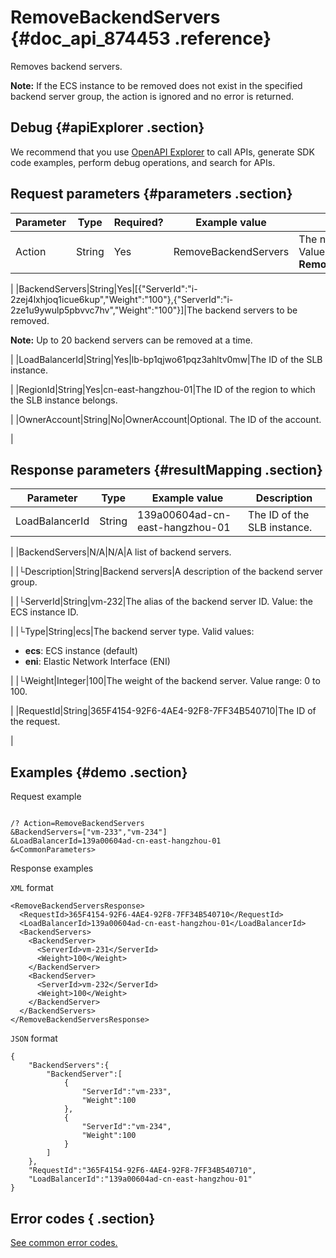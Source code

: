 # RemoveBackendServers {#doc_api_874453 .reference}

Removes backend servers.

**Note:** If the ECS instance to be removed does not exist in the specified backend server group, the action is ignored and no error is returned.

## Debug {#apiExplorer .section}

We recommend that you use [OpenAPI Explorer](https://api.aliyun.com/#product=Slb&api=AddVServerGroupBackendServers) to call APIs, generate SDK code examples, perform debug operations, and search for APIs.

## Request parameters {#parameters .section}

|Parameter|Type|Required?|Example value|Description|
|---------|----|---------|-------------|-----------|
|Action|String|Yes|RemoveBackendServers|The name of this action. Value: **RemoveBackendServers**

 |
|BackendServers|String|Yes|\[\{"ServerId":"i-2zej4lxhjoq1icue6kup","Weight":"100"\},\{"ServerId":"i-2ze1u9ywulp5pbvvc7hv","Weight":"100"\}\]|The backend servers to be removed.

 **Note:** Up to 20 backend servers can be removed at a time.

 |
|LoadBalancerId|String|Yes|lb-bp1qjwo61pqz3ahltv0mw|The ID of the SLB instance.

 |
|RegionId|String|Yes|cn-east-hangzhou-01|The ID of the region to which the SLB instance belongs.

 |
|OwnerAccount|String|No|OwnerAccount|Optional. The ID of the account.

 |

## Response parameters {#resultMapping .section}

|Parameter|Type|Example value|Description|
|---------|----|-------------|-----------|
|LoadBalancerId|String|139a00604ad-cn-east-hangzhou-01|The ID of the SLB instance.

 |
|BackendServers|N/A|N/A|A list of backend servers.

 |
|└Description|String|Backend servers|A description of the backend server group.

 |
|└ServerId|String|vm-232|The alias of the backend server ID. Value: the ECS instance ID.

 |
|└Type|String|ecs|The backend server type. Valid values:

 -   **ecs**: ECS instance \(default\)
-   **eni**: Elastic Network Interface \(ENI\)

 |
|└Weight|Integer|100|The weight of the backend server. Value range: 0 to 100.

 |
|RequestId|String|365F4154-92F6-4AE4-92F8-7FF34B540710|The ID of the request.

 |

## Examples {#demo .section}

Request example

``` {#request_demo}

/? Action=RemoveBackendServers
&BackendServers=["vm-233","vm-234"]
&LoadBalancerId=139a00604ad-cn-east-hangzhou-01
&<CommonParameters>

```

Response examples

`XML` format

``` {#xml_return_success_demo}
<RemoveBackendServersResponse>
  <RequestId>365F4154-92F6-4AE4-92F8-7FF34B540710</RequestId>
  <LoadBalancerId>139a00604ad-cn-east-hangzhou-01</LoadBalancerId>
  <BackendServers>
    <BackendServer>
      <ServerId>vm-231</ServerId>
      <Weight>100</Weight>
    </BackendServer>
    <BackendServer>
      <ServerId>vm-232</ServerId>
      <Weight>100</Weight>
    </BackendServer>
  </BackendServers>
</RemoveBackendServersResponse>

```

`JSON` format

``` {#json_return_success_demo}
{
	"BackendServers":{
		"BackendServer":[
			{
				"ServerId":"vm-233",
				"Weight":100
			},
			{
				"ServerId":"vm-234",
				"Weight":100
			}
		]
	},
	"RequestId":"365F4154-92F6-4AE4-92F8-7FF34B540710",
	"LoadBalancerId":"139a00604ad-cn-east-hangzhou-01"
}
```

## Error codes { .section}

[See common error codes.](https://error-center.aliyun.com/status/product/Slb)

